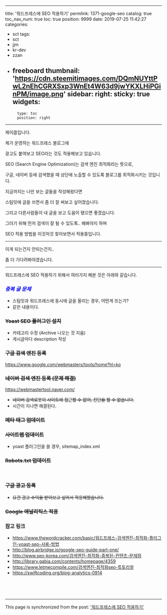 
---
title: '워드프레스에 SEO 적용하기'
permlink: 1371-google-seo
catalog: true
toc_nav_num: true
toc: true
position: 9999
date: 2019-07-25 11:42:27
categories:
- sct
tags:
- sct
- jjm
- kr-dev
- zzan
- freeboard
thumbnail: 'https://cdn.steemitimages.com/DQmNUYttPwL2nEhCGRXSxp3WnEt4W63d9jwYKXLHiPGinPM/image.png'
sidebar:
    right:
        sticky: true
widgets:
    -
        type: toc
        position: right
---


<p>제이콥입니다.</p>
<p>제가 운영하는 워드프레스 블로그에</p>
<p>광고도 붙여보고 SEO라는 것도 적용해보고 있습니다.</p>
<p>SEO (Search Engine Optimization)는 검색 엔진 최적화라는 뜻으로,</p>
<p>구글, 네이버 등에 검색했을 때 상단에 노출할 수 있도록 블로그를 최적화시키는 것입니다.</p>
<p>지금까지는 나만 보는 글들을 작성해왔다면</p>
<p>스팀잇에 글을 쓰면서 좀 더 잘 써보고 싶어졌습니다.</p>
<p>그리고 다른사람들이 내 글을 보고 도움이 됐으면 좋겠습니다.</p>
<p>그러기 위해 먼저 검색이 잘 될 수 있도록.. 해봐야지 하며</p>
<p>SEO 적용 방법을 이것저것 찾아보면서 적용중입니다.</p>
<hr />
<p>이게 되는건지 안되는건지..</p>
<p>좀 더 기다려봐야겠습니다.</p>
<hr />
<p>워드프레스에 SEO 적용하기 위해서 여러가지 해본 것은 아래와 같습니다.</p>
<h3><em><span style="color: #0000ff;">중복 글 문제</span></em></h3>
<ul>
<li>스팀잇과 워드프레스에 동시에 글을 올리는 경우, 어떤게 뜨는가?</li>
<li>같은 내용이다.</li>
</ul>
<h3><del>Yoast SEO 플러그인 설치</del></h3>
<ul>
<li>카테고리 수정 (Archive 나오는 것 지움)</li>
<li>게시글마다 description 작성</li>
</ul>
<h3><del>구글 검색 엔진 등록</del></h3>
<p><a href="https://www.google.com/webmasters/tools/home?hl=ko">https://www.google.com/webmasters/tools/home?hl=ko</a></p>
<h3><del>네이버 검색 엔진 등록 (문제 해결)</del></h3>
<p><a href="https://webmastertool.naver.com/">https://webmastertool.naver.com/</a></p>
<ul>
<li><del>네이버 검색로봇이 사이트에 접근할 수 없어, 진단을 할 수 없습니다.</del></li>
<li>시간이 지나면 해결된다.</li>
</ul>
<h3><del>메타 태그 업데이트</del></h3>
<h3><del>사이트맵 업데이트</del></h3>
<ul>
<li>yoast 플러그인을 쓸 경우, sitemap_index.xml</li>
</ul>
<h3><del>Robots.txt 업데이트</del></h3>
<p> </p>
<h3><del>구글 광고 등록</del></h3>
<ul>
<li><del>요건 광고 수익을 받아보고 싶어서 적용해봤습니다.</del></li>
</ul>
<h3><del>Google 애널리틱스 적용</del></h3>
<h3>참고 링크</h3>
<ul>
<li><a href="https://www.thewordcracker.com/basic/%EC%9B%8C%EB%93%9C%ED%94%84%EB%A0%88%EC%8A%A4-%EA%B2%80%EC%83%89%EC%97%94%EC%A7%84-%EC%B5%9C%EC%A0%81%ED%99%94-%ED%94%8C%EB%9F%AC%EA%B7%B8%EC%9D%B8-yoast-seo-%EC%82%AC%EC%9A%A9-%EB%B0%A9%EB%B2%95/">https://www.thewordcracker.com/basic/워드프레스-검색엔진-최적화-플러그인-yoast-seo-사용-방법</a></li>
<li><a href="http://blog.airbridge.io/google-seo-guide-part-one/">http://blog.airbridge.io/google-seo-guide-part-one/</a></li>
<li><a href="http://www.seo-korea.com/%EA%B2%80%EC%83%89%EC%97%94%EC%A7%84-%EC%B5%9C%EC%A0%81%ED%99%94-%EC%A4%91%EB%B3%B5%EB%90%9C-%EC%BB%A8%ED%85%90%EC%B8%A0-%EB%AC%B8%EC%A0%9C%EC%A0%90/">http://www.seo-korea.com/검색엔진-최적화-중복된-컨텐츠-문제점</a></li>
<li><a href="http://library.gabia.com/contents/homepage/4359">http://library.gabia.com/contents/homepage/4359</a></li>
<li><a href="https://www.letmecompile.com/%EA%B2%80%EC%83%89%EC%97%94%EC%A7%84-%EC%B5%9C%EC%A0%81%ED%99%94seo-%ED%8A%9C%ED%86%A0%EB%A6%AC%EC%96%BC/">https://www.letmecompile.com/검색엔진-최적화seo-튜토리얼</a></li>
<li><a href="https://swiftcoding.org/blog-analytics-0914">https://swiftcoding.org/blog-analytics-0914</a></li>
</ul>
<p> </p>
<p> </p>


- - -

This page is synchronized from the post: ['워드프레스에 SEO 적용하기'](https://steemit.com/@jacobyu/1371-google-seo)
